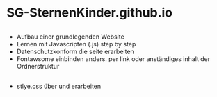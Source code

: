# SG-SternenKinder.github.io

##
- Aufbau einer grundlegenden Website
- Lernen mit Javascripten (.js) step by step
- Datenschutzkonform die seite erarbeiten
- Fontawsome einbinden anders. per link oder anständiges inhalt der Ordnerstruktur

##
- stlye.css über und erarbeiten